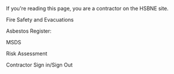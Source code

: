 If you're reading this page, you are a contractor on the HSBNE site.



Fire Safety and Evacuations

Asbestos Register:

MSDS

Risk Assessment

Contractor Sign in/Sign Out
